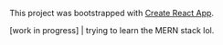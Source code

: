 This project was bootstrapped with [Create React App](https://github.com/facebook/create-react-app).

[work in progress] | trying to learn the MERN stack lol.
